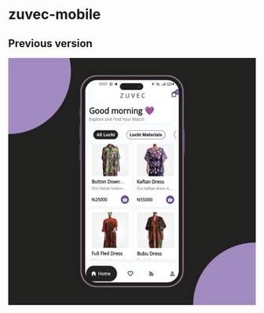 # zuvec-mobile
## Previous version
![alt text](https://github.com/zuvec00/zuvec-mobile/blob/main/home.png)
